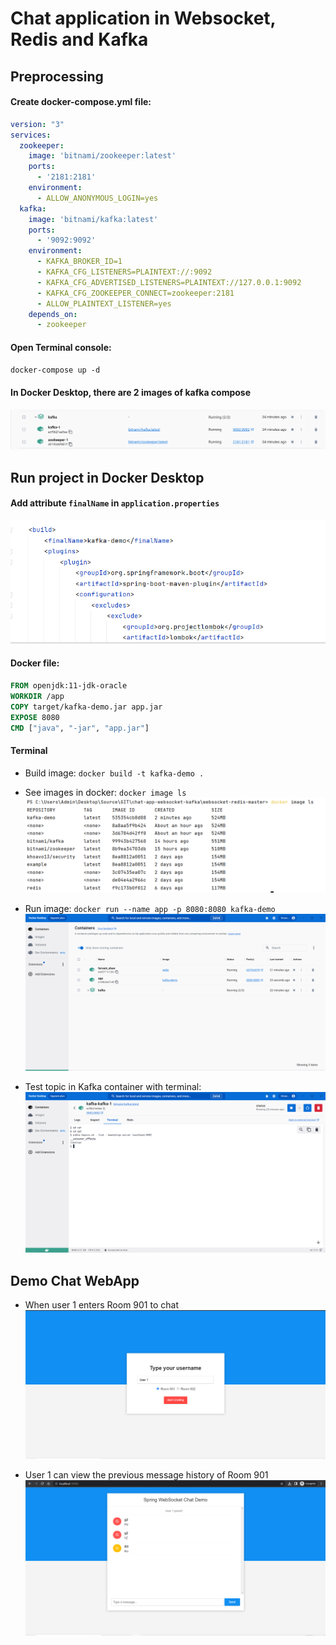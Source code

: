 # Chat application in Websocket, Redis and Kafka
## Preprocessing
#### Create docker-compose.yml file:
````yml
version: "3"
services:
  zookeeper:
    image: 'bitnami/zookeeper:latest'
    ports:
      - '2181:2181'
    environment:
      - ALLOW_ANONYMOUS_LOGIN=yes
  kafka:
    image: 'bitnami/kafka:latest'
    ports:
      - '9092:9092'
    environment:
      - KAFKA_BROKER_ID=1
      - KAFKA_CFG_LISTENERS=PLAINTEXT://:9092
      - KAFKA_CFG_ADVERTISED_LISTENERS=PLAINTEXT://127.0.0.1:9092
      - KAFKA_CFG_ZOOKEEPER_CONNECT=zookeeper:2181
      - ALLOW_PLAINTEXT_LISTENER=yes
    depends_on:
      - zookeeper

````

#### Open Terminal console:
`docker-compose up -d`

#### In Docker Desktop, there are 2 images of kafka compose
![](./img/docker-compose.PNG)

## Run project in Docker Desktop

#### Add attribute `finalName` in `application.properties`
![](./img/finalName.PNG)

#### Docker file:

```` Dockerfile
FROM openjdk:11-jdk-oracle
WORKDIR /app
COPY target/kafka-demo.jar app.jar
EXPOSE 8080
CMD ["java", "-jar", "app.jar"]
````

#### Terminal
* Build image: `docker build -t kafka-demo .`
* See images in docker: `docker image ls`  
![](./img/Capture.PNG)

* Run image: `docker run --name app -p 8080:8080 kafka-demo`
![](./img/image-app.PNG)

* Test topic in Kafka container with terminal:
![](./img/kafka-terminal.PNG)


## Demo Chat WebApp
* When user 1 enters Room 901 to chat
![](./img/user1-1.PNG)

* User 1 can view the previous message history of Room 901
![](./img/user1-2.PNG)